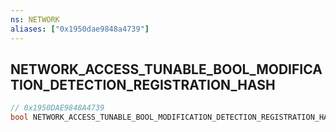 ```yaml
---
ns: NETWORK
aliases: ["0x1950dae9848a4739"]
---
```

## NETWORK_ACCESS_TUNABLE_BOOL_MODIFICATION_DETECTION_REGISTRATION_HASH

```c
// 0x1950DAE9848A4739
bool NETWORK_ACCESS_TUNABLE_BOOL_MODIFICATION_DETECTION_REGISTRATION_HASH(int nContextHash, int nTunableHash);
```
